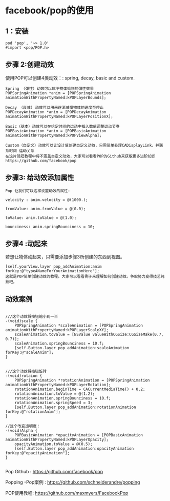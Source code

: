 
# facebook/pop的使用

## 1：安装

````
pod 'pop', '~> 1.0'
#import <pop/POP.h>
````

## 步骤 2:创建动效

使用POP可以创建4类动效：: spring, decay, basic and custom.

````objc 
Spring （弹性）动效可以赋予物体愉悦的弹性效果
POPSpringAnimation *anim = [POPSpringAnimation animationWithPropertyNamed:kPOPLayerBounds];

Decay （衰减) 动效可以用来逐渐减慢物体的速度至停止
POPDecayAnimation *anim = [POPDecayAnimation animationWithPropertyNamed:kPOPLayerPositionX];

Basic（基本）动效可以在给定时间的运动中插入数值调整运动节奏
POPBasicAnimation *anim = [POPBasicAnimation animationWithPropertyNamed:kPOPViewAlpha];

Custom（自定义）动效可以让设计值创建自定义动效，只需简单处理CADisplayLink，并联系时间-运动关系
在这片简短教程中将不涵盖自定义动效，大家可以看看POP的Github来获取更多进阶知识https://github.com/facebook/pop

````

## 步骤3: 给动效添加属性

````
Pop 让我们可以这样设置动效的属性:

velocity : anim.velocity = @(1000.);

fromValue: anim.fromValue = @(0.0);

toValue: anim.toValue = @(1.0);

bounciness: anim.springBounciness = 10;

````

## 步骤4 :动起来

若想让物体动起来，只需要添加步骤3所创建的东西到视图。

````objc
[self.yourView.layer pop_addAnimation:anim forKey:@"typeANameForYourAnimationHere"];
这就是POP简单创建动效的教程。大家可以看看例子来理解如何创建动效。争取努力变得技艺纯熟吧。
````


## 动效案例

````objc

///这个动效将按钮缩小到一半
-(void)scale {
    POPSpringAnimation *scaleAnimation = [POPSpringAnimation animationWithPropertyNamed:kPOPLayerScaleXY];
    scaleAnimation.toValue = [NSValue valueWithCGSize:CGSizeMake(0.7, 0.7)];
    scaleAnimation.springBounciness = 10.f;
    [self.Button.layer pop_addAnimation:scaleAnimation forKey:@"scaleAnim"];
}


///这个动效将按钮旋转
-(void)rotaion {
    POPSpringAnimation *rotationAnimation = [POPSpringAnimation animationWithPropertyNamed:kPOPLayerRotation];
    rotationAnimation.beginTime = CACurrentMediaTime() + 0.2;
    rotationAnimation.toValue = @(1.2);
    rotationAnimation.springBounciness = 10.f;
    rotationAnimation.springSpeed = 3;
    [self.Button.layer pop_addAnimation:rotationAnimation forKey:@"rotationAnim"];
}

//这个改变透明度：
-(void)Alpha {
    POPBasicAnimation *opacityAnimation = [POPBasicAnimation animationWithPropertyNamed:kPOPLayerOpacity];
    opacityAnimation.toValue = @(0.5);
    [self.Button.layer pop_addAnimation:opacityAnimation forKey:@"opacityAnimation"];
}


````
Pop Github : https://github.com/facebook/pop

Popping -Pop案例 : https://github.com/schneiderandre/popping

POP使用教程: https://github.com/maxmyers/FacebookPop

